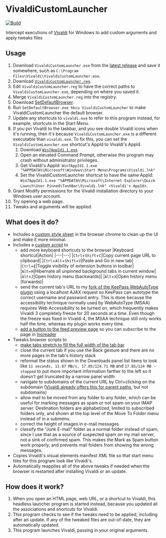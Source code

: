 VivaldiCustomLauncher
===

[![Build](https://img.shields.io/github/actions/workflow/status/Aldaviva/VivaldiCustomLauncher/build.yml?branch=master&logo=github)](https://github.com/Aldaviva/VivaldiCustomLauncher/actions/workflows/build.yml)

Intercept executions of [Vivaldi](https://vivaldi.com/desktop/) for Windows to add custom arguments and apply tweaks files

## Usage
1. Download `VivaldiCustomLauncher.exe` from the [latest release](https://github.com/Aldaviva/VivaldiCustomLauncher/releases/latest) and save it somewhere, such as `C:\Program Files\Vivaldi\VivaldiCustomLauncher.exe`.
1. Download [`VivaldiCustomLauncher.reg`](https://raw.githubusercontent.com/Aldaviva/VivaldiCustomLauncher/master/VivaldiCustomLauncher.reg).
1. Edit `VivaldiCustomLauncher.reg` to have the correct paths to `VivaldiCustomLauncher.exe`, depending on where you saved it.
1. Merge `VivaldiCustomLauncher.reg` into the registry.
1. Download [SetDefaultBrowser](https://kolbi.cz/blog/2017/11/10/setdefaultbrowser-set-the-default-browser-per-user-on-windows-10-and-server-2016-build-1607/).
1. Run `SetDefaultBrowser.exe hkcu VivaldiCustomLauncher` to make VivaldiCustomLauncher the default browser.
1. Update any shortcuts to `vivaldi.exe` to refer to this program instead, for example, shortcuts in the Start Menu.
1. If you pin Vivaldi to the taskbar, and you see double Vivaldi icons when it's running, then it's because `VivaldiCustomLauncher.exe` is a different executable than `vivaldi.exe`. To fix this, you can set the `VivaldiCustomLauncher.exe` shortcut's AppId to Vivaldi's AppId.
    1. Download [`Win7AppId1.1.exe`](https://code.google.com/archive/p/win7appid/downloads).
    1. Open an elevated Command Prompt, otherwise this program may crash without administrator privileges.
    1. Get Vivaldi's AppId: `Win7AppId1.1.exe "%APPDATA%\Microsoft\Windows\Start Menu\Programs\Vivaldi.lnk"`
    1. Set the VivaldiCustomLauncher shortcut to have the same AppId: `Win7AppId1.1.exe "%APPDATA%\Microsoft\Internet Explorer\Quick Launch\User Pinned\TaskBar\Vivaldi.lnk" <Vivaldi's AppId>`.
1. Grant Modify permissions for the Vivaldi installation directory to your Windows user account.
1. Try opening a web page.
1. Tweaks and arguments will be applied.

## What does it do?
- Includes a [custom style sheet](https://github.com/Aldaviva/VivaldiCustomResources/blob/master/style/custom.css) in the browser chrome to clean up the UI and make it more minimal.
- Includes a [custom script](https://github.com/Aldaviva/VivaldiCustomResources/blob/master/scripts/custom.js) to
    - add more keyboard shortcuts to the browser
        |Keyboard shortcut|Action|
        |---|---|
        |`Ctrl`+`Shift`+`C`|Copy current page URL to clipboard|
        |`Ctrl`+`Alt`+`Shift`+`V`|Paste and Go in new tab|
        |`Ctrl`+`E`|Toggle visibility of extension buttons in toolbar|
        |`Alt`+`H`|Hibernate all unpinned background tabs in current window|
        |`Alt`+`Z`|Open history menu (backwards)|
        |`Alt`+`X`|Open history menu (forwards)|
    - send the current tab's URL to my [fork of the KeePass WebAutoType plugin](https://github.com/Aldaviva/WebAutoType) using a localhost AJAX request so KeePass can autotype the correct username and password entry. This is done because the accessibility technique normally used by WebAutoType (MSAA) requires Web Accessibility to be turned on, which frequently makes Vivaldi 3 completely freeze for 20 seconds at a time. Even though the freeze was fixed in Vivaldi 4, the MSAA technique still only works half the time, whereas my plugin works every time.
    - [add a button to the feed preview page](https://github.com/Aldaviva/VivaldiCustomResources/blob/master/scripts/custom-feed.js) so you can subscribe to the page in [Inoreader](https://www.inoreader.com/)
- Tweaks browser scripts to 
    - [make tabs stretch to fill the full width of the tab bar](https://gist.github.com/Aldaviva/39e4472ab7a5ee50473de74df826d928)
    - close the current tab if you use the Back gesture and there are no more pages in the tab's history stack
    - reformat the status shown in the Downloads panel list items to look like `11 seconds, 11.87 MB/s, 17.85/124.71 MB` and `17.85/124 MB - stopped` to put more important information farther to the left so it doesn't get truncated by a narrow panel width
    - navigate to subdomains of the current URL by Ctrl+clicking on the subdomain ([Vivaldi already offers this for parent paths](https://vivaldi.com/blog/vivaldi-introduces-break-mode/), but not subdomains)
    - allow mail to be moved from any folder to any folder, which can be useful for marking messages as spam or not spam on your IMAP server. Destination folders are alphabetized, limited to subscribed folders only, and shown at the top level of the Move To Folder menu instead of in a submenu.
    - correct the height of images in e-mail messages
    - classify the "Junk E-mail" folder as a normal folder instead of spam, since I use that as a source of suspected spam on my mail server, not a sink of confirmed spam. This makes the Mark as Spam button work properly, and prevents mail folders from showing the wrong messages.
- Copies Vivaldi's visual elements manifest XML file so that start menu tiles for this program look like Vivaldi's.
- Automatically reapplies all of the above tweaks if needed when the browser is restarted after installing Vivaldi or an update.

## How does it work?
1. When you open an HTML page, web URL, or a shortcut to Vivaldi, this headless launcher program is started instead, because you updated all the associations and shortcuts for Vivaldi.
1. This program checks to see if the tweaks need to be applied, including after an update. If any of the tweaked files are out-of-date, they are automatically updated.
1. This program launches Vivaldi, passing in your original arguments.
